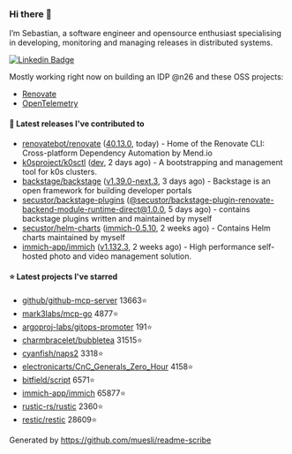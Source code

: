 ### Hi there 👋

I’m Sebastian, a software engineer and opensource enthusiast specialising in developing, monitoring and managing releases in distributed systems.    

[![Linkedin Badge](https://img.shields.io/badge/-LinkedIn-blue?style=flat&logo=Linkedin&logoColor=white&link=https://www.linkedin.com/in/sebastian-poxhofer/)](https://www.linkedin.com/in/sebastian-poxhofer/)

Mostly working right now on building an IDP @n26 and these OSS projects:
- [Renovate](https://github.com/renovatebot/renovate)
- [OpenTelemetry](https://github.com/open-telemetry)



#### 🚀 Latest releases I've contributed to

- [renovatebot/renovate](https://github.com/renovatebot/renovate) ([40.13.0](https://github.com/renovatebot/renovate/releases/tag/40.13.0), today) - Home of the Renovate CLI: Cross-platform Dependency Automation by Mend.io
- [k0sproject/k0sctl](https://github.com/k0sproject/k0sctl) ([dev](https://github.com/k0sproject/k0sctl/releases/tag/dev), 2 days ago) - A bootstrapping and management tool for k0s clusters.
- [backstage/backstage](https://github.com/backstage/backstage) ([v1.39.0-next.3](https://github.com/backstage/backstage/releases/tag/v1.39.0-next.3), 3 days ago) - Backstage is an open framework for building developer portals
- [secustor/backstage-plugins](https://github.com/secustor/backstage-plugins) ([@secustor/backstage-plugin-renovate-backend-module-runtime-direct@1.0.0](https://github.com/secustor/backstage-plugins/releases/tag/%40secustor/backstage-plugin-renovate-backend-module-runtime-direct%401.0.0), 5 days ago) - contains backstage plugins written and maintained by myself
- [secustor/helm-charts](https://github.com/secustor/helm-charts) ([immich-0.5.10](https://github.com/secustor/helm-charts/releases/tag/immich-0.5.10), 2 weeks ago) - Contains Helm charts maintained by myself
- [immich-app/immich](https://github.com/immich-app/immich) ([v1.132.3](https://github.com/immich-app/immich/releases/tag/v1.132.3), 2 weeks ago) - High performance self-hosted photo and video management solution.

#### ⭐ Latest projects I've starred

- [github/github-mcp-server](https://github.com/github/github-mcp-server) 13663⭐
- [mark3labs/mcp-go](https://github.com/mark3labs/mcp-go) 4877⭐
- [argoproj-labs/gitops-promoter](https://github.com/argoproj-labs/gitops-promoter) 191⭐
- [charmbracelet/bubbletea](https://github.com/charmbracelet/bubbletea) 31515⭐
- [cyanfish/naps2](https://github.com/cyanfish/naps2) 3318⭐
- [electronicarts/CnC_Generals_Zero_Hour](https://github.com/electronicarts/CnC_Generals_Zero_Hour) 4158⭐
- [bitfield/script](https://github.com/bitfield/script) 6571⭐
- [immich-app/immich](https://github.com/immich-app/immich) 65877⭐
- [rustic-rs/rustic](https://github.com/rustic-rs/rustic) 2360⭐
- [restic/restic](https://github.com/restic/restic) 28609⭐



Generated by https://github.com/muesli/readme-scribe
